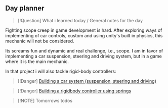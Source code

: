 ## Day planner


> [!Question] What i learned today / General notes for the day
> 

Fighting scope creep in game development is hard. After exploring ways of implementing of car controls, custom and using unity's built in physics, this mechanic will not be considered.

Its screams fun and dynamic and real challenge, i.e., scope. I am in favor of implementing a car suspension, steering and driving system, but in a game where it is the main mechanic.

In that project i will also tackle rigid-body controllers:


> [!Danger] [Building a car system (suspension, steering and driving)](https://www.youtube.com/watch?v=CdPYlj5uZeI)
> 

> [!Danger] [Building a rigidbody controller using springs](https://www.youtube.com/watch?v=qdskE8PJy6Q)
> 


> [!NOTE] Tomorrows todos

